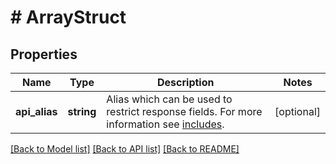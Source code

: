 # # ArrayStruct

## Properties

Name | Type | Description | Notes
------------ | ------------- | ------------- | -------------
**api_alias** | **string** | Alias which can be used to restrict response fields. For more information see [includes](https://shopware.stoplight.io/docs/store-api/docs/concepts/search-queries.md#includes-apialias). | [optional]

[[Back to Model list]](../../README.md#models) [[Back to API list]](../../README.md#endpoints) [[Back to README]](../../README.md)
